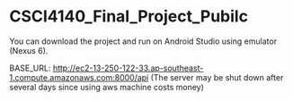 # CSCI4140_Final_Project_Pubilc

You can download the project and run on Android Studio using emulator (Nexus 6).

BASE_URL: http://ec2-13-250-122-33.ap-southeast-1.compute.amazonaws.com:8000/api
(The server may be shut down after several days since using aws machine costs money)
